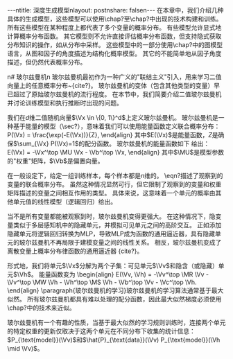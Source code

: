 ---ntitle: 深度生成模型nlayout: postnshare: falsen---
在本章中，我们介绍几种具体的生成模型，这些模型可以使用\chap?至\chap?中出现的技术构建和训练。
所有这些模型在某种程度上都代表了多个变量的概率分布。
有些模型允许显式地计算概率分布函数。
其它模型则不允许直接评估概率分布函数，但支持隐式获取分布知识的操作，如从分布中采样。
这些模型中的一部分使用\chap?中的图模型语言，从图和因子的角度描述为结构化概率模型。
其它的不能简单地从因子角度描述，但仍然代表概率分布。


n# 玻尔兹曼机n
玻尔兹曼机最初作为一种广义的"联结主义"引入，用来学习二值向量上的任意概率分布~{cite?}。
玻尔兹曼机的变体（包含其他类型的变量）早已超过了原始玻尔兹曼机的流行程度。
在本节中，我们简要介绍二值玻尔兹曼机并讨论训练模型和执行推断时出现的问题。

我们在$d$维二值随机向量$\Vx \in \{0, 1\}^d$上定义玻尔兹曼机。
玻尔兹曼机是一种基于能量的模型（\sec?），意味着我们可以使用能量函数定义联合概率分布：
 P(\Vx) = \frac{\exp(-E(\Vx))}{Z},
\end{align}
其中$E(\Vx)$是能量函数，$Z$是确保$\sum_{\Vx} P(\Vx)=1$的配分函数。
玻尔兹曼机的能量函数如下
给出：
 E(\Vx) = -\Vx^\top \MU \Vx - \Vb^\top \Vx,
\end{align}
其中$\MU$是模型参数的"权重"矩阵，$\Vb$是偏置向量。

<!-- % -- 645 -- -->

在一般设定下，给定一组训练样本，每个样本都是$n$维的。
\eqn?描述了观察到的变量的联合概率分布。
虽然这种情况显然可行，但它限制了观察到的变量和权重矩阵描述的变量之间相互作用的类型。
具体来说，这意味着一个单元的概率由其他单元值的线性模型（逻辑回归）给出。

当不是所有变量都能被观察到时，玻尔兹曼机变得更强大。
在这种情况下，隐变量类似于多层感知机中的隐藏单元，并模拟可见单元之间的高阶交互。
正如添加隐藏单元将逻辑回归转换为MLP，导致MLP成为函数的通用逼近器，具有隐藏单元的玻尔兹曼机不再局限于建模变量之间的线性关系。
相反，玻尔兹曼机变成了离散变量上概率分布律函数的通用逼近器 {cite?}。


形式地，我们将单元$\Vx$分解为两个子集：可见单元$\Vv$和隐含（或隐藏）单元$\Vh$。
能量函数变为
\begin{align}
 E(\Vv, \Vh) = -\Vv^\top \MR \Vv - \Vv^\top \MW \Vh - \Vh^\top \MS \Vh - \Vb^\top \Vv - \Vc^\top \Vh.
\end{align}
\paragraph{玻尔兹曼机的学习}玻尔兹曼机的学习算法通常基于最大似然。
所有玻尔兹曼机都具有难以处理的配分函数，因此最大似然梯度必须使用\chap?中的技术来近似。

<!-- % -- 646 -- -->

玻尔兹曼机有一个有趣的性质，当基于最大似然的学习规则训练时，连接两个单元的特定权重的更新仅取决于这两个单元在不同分布下收集的统计信息：$P_{\text{model}}(\Vv)$和$\hat{P}_{\text{data}}(\Vv) P_{\text{model}}(\Vh  \mid  \Vv)$。
